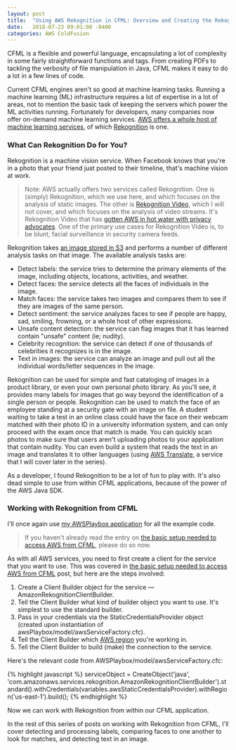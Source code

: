 ```yaml
---
layout: post
title:  "Using AWS Rekognition in CFML: Overview and Creating the Rekognition Service Object"
date:   2018-07-23 09:01:00 -0400
categories: AWS ColdFusion
---
```


CFML is a flexible and powerful language, encapsulating a lot of complexity in some fairly straightforward functions and tags. From creating PDFs to tackling the verbosity of file manipulation in Java, CFML makes it easy to do a lot in a few lines of code. 

Current CFML engines aren't so good at machine learning tasks. Running a machine learning (ML) infrastructure requires a lot of expertise in a lot of areas, not to mention the basic task of keeping the servers which power the ML activities running. Fortunately for developers, many companies now offer on-demand machine learning services. [AWS offers a whole host of machine learning services](https://aws.amazon.com/machine-learning/), of which [Rekognition](https://aws.amazon.com/rekognition/) is one.

### What Can Rekognition Do for You?

Rekognition is a machine vision service. When Facebook knows that you're in a photo that your friend just posted to their timeline, that's machine vision at work. 

> Note: AWS actually offers two services called Rekognition. One is (simply) Rekognition, which we use here, and which focuses on the analysis of static images. The other is [Rekognition Video](https://aws.amazon.com/rekognition/video-features/), which I will not cover, and which focuses on the analysis of video streams. It's Rekognition Video that has [gotten AWS in hot water with privacy advocates](https://www.nytimes.com/2018/05/22/technology/amazon-facial-recognition.html). One of the primary use cases for Rekognition Video is, to be blunt, facial surveillance in security camera feeds.

Rekognition takes [an image stored in S3](https://aws.amazon.com/s3/) and performs a number of different analysis tasks on that image. The available analysis tasks are:

- Detect labels: the service tries to determine the primary elements of the image, including objects, locations, activities, and weather.
- Detect faces: the service detects all the faces of individuals in the image.
- Match faces: the service takes two images and compares them to see if they are images of the same person.
- Detect sentiment: the service analyzes faces to see if people are happy, sad, smiling, frowning, or a whole host of other expressions.
- Unsafe content detection: the service can flag images that it has learned contain "unsafe" content (ie; nudity).
- Celebrity recognition: the service can detect if one of thousands of celebrities it recognizes is in the image.
- Text in images: the service can analyze an image and pull out all the individual words/letter sequences in the image.

Rekognition can be used for simple and fast cataloging of images in a product library, or even your own personal photo library. As you'll see, it provides many labels for images that go way beyond the identification of a single person or people. Rekognition can be used to match the face of an employee standing at a security gate with an image on file. A student waiting to take a test in an online class could have the face on their webcam matched with their photo ID in a university information system, and can only proceed with the exam once that match is made. You can quickly scan photos to make sure that users aren't uploading photos to your application that contain nudity. You can even build a system that reads the text in an image and translates it to other languages (using [AWS Translate](https://aws.amazon.com/translate/), a service that I will cover later in the series).

As a developer, I found Rekognition to be a lot of fun to play with. It's also dead simple to use from within CFML applications, because of the power of the AWS Java SDK.

### Working with Rekognition from CFML

I'll once again use [my AWSPlaybox application](https://github.com/brianklaas/awsPlaybox) for all the example code.

> If you haven't already read the entry on [the basic setup needed to access AWS from CFML](/aws/coldfusion/2018/05/21/Basic-Setup-Needed-To-Access-AWS-From-CFML.html), please do so now.

As with all AWS services, you need to first create a client for the service that you want to use. This was covered in [the basic setup needed to access AWS from CFML](/aws/coldfusion/2018/05/21/Basic-Setup-Needed-To-Access-AWS-From-CFML.html) post, but here are the steps involved:

1. Create a Client Builder object for the service &mdash; AmazonRekognitionClientBuilder.
2. Tell the Client Builder what kind of builder object you want to use. It's simplest to use the standard builder.
3. Pass in your credentials via the StaticCredentialsProvider object (created upon instantiation of awsPlaybox/model/awsServiceFactory.cfc).
4. Tell the Client Builder which [AWS region](https://docs.aws.amazon.com/general/latest/gr/rande.html) you're working in.
5. Tell the Client Builder to build (make) the connection to the service.

Here's the relevant code from AWSPlaybox/model/awsServiceFactory.cfc:

{% highlight javascript %}
serviceObject = CreateObject('java', 'com.amazonaws.services.rekognition.AmazonRekognitionClientBuilder').standard().withCredentials(variables.awsStaticCredentialsProvider).withRegion('us-east-1').build();
{% endhighlight %}

Now we can work with Rekognition from within our CFML application. 

In the rest of this series of posts on working with Rekognition from CFML, I'll cover detecting and processing labels, comparing faces to one another to look for matches, and detecting text in an image.
